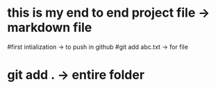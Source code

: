 # this is my end to end project file -> markdown file

#first intialization -> to push in github
#git add abc.txt -> for file
# git add . -> entire folder
